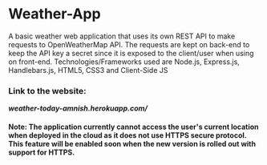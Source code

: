 # Weather-App
A basic weather web application that uses its own REST API to make requests to OpenWeatherMap API. The requests are kept on back-end to keep the API key a secret since it is exposed to the client/user when using on front-end. Technologies/Frameworks used are Node.js, Express.js, Handlebars.js, HTML5, CSS3 and Client-Side JS

### Link to the website:
***weather-today-amnish.herokuapp.com/***

#### Note: The application currently cannot access the user's current location when deployed in the cloud as it does not use HTTPS secure protocol. This feature will be enabled soon when the new version is rolled out with support for HTTPS.
